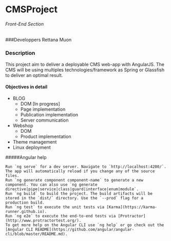 # CMSProject
###### Front-End Section
###Developpers
Rettana Muon

### Description

This project aim to deliver a deployable CMS web-app with AngularJS.
The CMS will be using multiples technologies/framework as Spring or Glassfish to deliver an optimal result.  


#### Objectives in detail

* BLOG 
    * DOM [In progress]
    * Page implementation
    * Publication implementation
    * Server communication
* Webshop
    * DOM
    * Product implementation
* Theme management
* Linux deployment

#####Angular help 
````
Run `ng serve` for a dev server. Navigate to `http://localhost:4200/`. The app will automatically reload if you change any of the source files.
Run `ng generate component component-name` to generate a new component. You can also use `ng generate directive|pipe|service|class|guard|interface|enum|module`.
Run `ng build` to build the project. The build artifacts will be stored in the `dist/` directory. Use the `--prod` flag for a production build.
Run `ng test` to execute the unit tests via [Karma](https://karma-runner.github.io).
Run `ng e2e` to execute the end-to-end tests via [Protractor](http://www.protractortest.org/).
To get more help on the Angular CLI use `ng help` or go check out the [Angular CLI README](https://github.com/angular/angular-cli/blob/master/README.md).